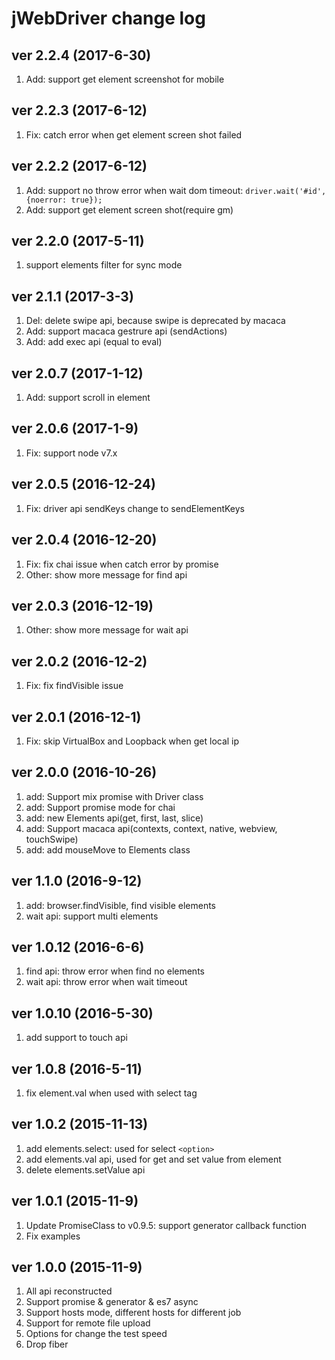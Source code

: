 jWebDriver change log
====================

## ver 2.2.4 (2017-6-30)

1. Add: support get element screenshot for mobile

## ver 2.2.3 (2017-6-12)

1. Fix: catch error when get element screen shot failed

## ver 2.2.2 (2017-6-12)

1. Add: support no throw error when wait dom timeout: `driver.wait('#id', {noerror: true});`
2. Add: support get element screen shot(require gm)

## ver 2.2.0 (2017-5-11)

1. support elements filter for sync mode

## ver 2.1.1 (2017-3-3)

1. Del: delete swipe api, because swipe is deprecated by macaca
2. Add: support macaca gestrure api (sendActions)
3. Add: add exec api (equal to eval)

## ver 2.0.7 (2017-1-12)

1. Add: support scroll in element

## ver 2.0.6 (2017-1-9)

1. Fix: support node v7.x

## ver 2.0.5 (2016-12-24)

1. Fix: driver api sendKeys change to sendElementKeys

## ver 2.0.4 (2016-12-20)

1. Fix: fix chai issue when catch error by promise
2. Other: show more message for find api

## ver 2.0.3 (2016-12-19)

1. Other: show more message for wait api

## ver 2.0.2 (2016-12-2)

1. Fix: fix findVisible issue

## ver 2.0.1 (2016-12-1)

1. Fix: skip VirtualBox and Loopback when get local ip

## ver 2.0.0 (2016-10-26)

1. add: Support mix promise with Driver class
2. add: Support promise mode for chai
3. add: new Elements api(get, first, last, slice)
4. add: Support macaca api(contexts, context, native, webview, touchSwipe)
5. add: add mouseMove to Elements class

## ver 1.1.0 (2016-9-12)

1. add: browser.findVisible, find visible elements
2. wait api: support multi elements

## ver 1.0.12 (2016-6-6)

1. find api: throw error when find no elements
2. wait api: throw error when wait timeout

## ver 1.0.10 (2016-5-30)

1. add support to touch api

## ver 1.0.8 (2016-5-11)

1. fix element.val when used with select tag

## ver 1.0.2 (2015-11-13)

1. add elements.select: used for select `<option>`
2. add elements.val api, used for get and set value from element
3. delete elements.setValue api

## ver 1.0.1 (2015-11-9)

1. Update PromiseClass to v0.9.5: support generator callback function
2. Fix examples

## ver 1.0.0 (2015-11-9)

1. All api reconstructed
2. Support promise & generator & es7 async
3. Support hosts mode, different hosts for different job
4. Support for remote file upload
5. Options for change the test speed
6. Drop fiber

